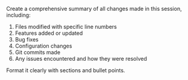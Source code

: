 Create a comprehensive summary of all changes made in this session, including:
1. Files modified with specific line numbers
2. Features added or updated
3. Bug fixes
4. Configuration changes
5. Git commits made
6. Any issues encountered and how they were resolved

Format it clearly with sections and bullet points.
